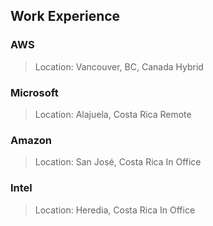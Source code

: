 ## Work Experience 

### AWS 
> Location: Vancouver, BC, Canada
> Hybrid

### Microsoft 
> Location: Alajuela, Costa Rica
> Remote 

### Amazon  
> Location: San José, Costa Rica
> In Office

### Intel 
> Location: Heredia, Costa Rica
> In Office
